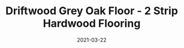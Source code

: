 ---
title: "Driftwood Grey Oak Floor - 2 Strip Hardwood Flooring"
image_primary: "img/Junckers-2strip-Oak-DriftwoodGrey.jpg"
image_secondary: "img/Junckers-wooden-flooring-FredericiaFurniture-OakDriftwoodGrey-2strip.jpg"
description: "Driftwood%20Grey%20Oak%20Floor%20-%202%20Strip%20Hardwood%20Flooring%0A%0ADiscover%20Junckers%A0Driftwood%20Grey%20Oak%20Flooring.%0A%0AA%A02%20Strip%20hardwood%A0floor%20in%20oak%20toned%20with%20a%20light%20grey%20color.%20The%20grey%20color%20is%20remarkably%20verstile%2C%20lending%20itself%20well%20to%20both%20domestic%20and%20commercia%20projects.%0A%0AThis%20Drifwood%20Grey%20Oak%20wooden%20floor%20is%20also%20available%20as%20ships%20decking.%20The%20black%20neoprene%20strip%20placed%20between%20the%20boards%20adds%20a%20maritime%20look%20to%20the%20wooden%20floor.%0A%0ARead%20about%20Junckers%20Grey%20wooden%20floors%20here%0A%0AGET%20FREE%20SAMPLE%20OR%20QUOTE"
designer: "Junckers"
tags: 
  - "Junckers"
  - "2 Strip Flooring"
href: "https://www.junckershardwood.com/wood-flooring/solid-hardwood-flooring/2-strip-wooden-flooring/product-page/driftwood-grey-oak-floor-2-strip-hardwood-flooring"
category: "2 Strip Flooring"
subtitle: ""
manufacturer: "Junckers"
slug: "/manufacturers/junckers/2-strip-flooring/junckers-driftwood-grey-oak-floor-2-strip-hardwood-flooring"
date: "2021-03-22"
---